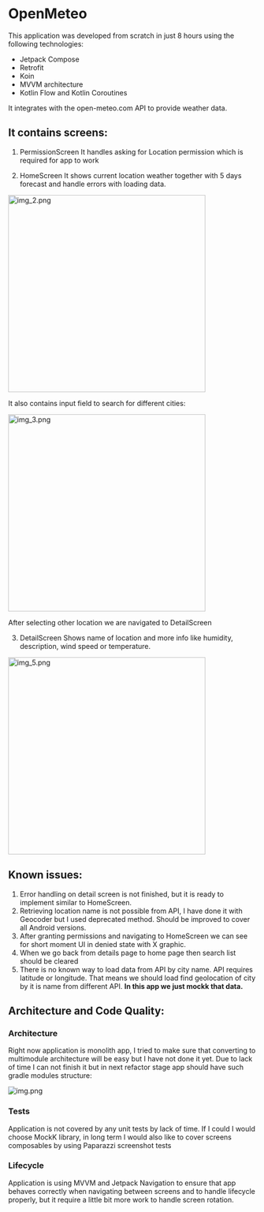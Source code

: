 # OpenMeteo


This application was developed from scratch in just 8 hours using the following technologies:

- Jetpack Compose
- Retrofit
- Koin
- MVVM architecture
- Kotlin Flow and Kotlin Coroutines 

It integrates with the open-meteo.com API to provide weather data.

## It contains screens:

1. PermissionScreen 
It handles asking for Location permission which is required for app to work 

2. HomeScreen
It shows current location weather together with 5 days forecast and handle errors with loading data.

<img src="img_2.png" alt="img_2.png" width="400"/>

It also contains input field to search for different cities:

<img src="img_3.png" alt="img_3.png" width="400"/>

After selecting other location we are navigated to DetailScreen 

3. DetailScreen
Shows name of location and more info like humidity, description, wind speed or temperature.

<img src="img_5.png" alt="img_5.png" width="400"/>


## Known issues: 
1. Error handling on detail screen is not finished, but it is ready to implement similar to HomeScreen.
2. Retrieving location name is not possible from API, I have done it with Geocoder but I used deprecated method. Should be improved to cover all Android versions.
3. After granting permissions and navigating to HomeScreen we can see for short moment UI in denied state with X graphic.
4. When we go back from details page to home page then search list should be cleared 
5. There is no known way to load data from API by city name. API requires latitude or longitude. That means we should load find geolocation of city by it is name from different API. **In this app we just mockk that data.**  

## Architecture and Code Quality:

### Architecture

Right now application is monolith app, I tried to make sure that converting to multimodule architecture will be easy but I have not done it yet. 
Due to lack of time I can not finish it but in next refactor stage app should have such gradle modules structure: 

![img.png](img.png)

### Tests 


Application is not covered by any unit tests by lack of time. If I could I would choose MockK library, in long term I would also like to cover screens composables by using Paparazzi screenshot tests  

### Lifecycle 

Application is using MVVM and Jetpack Navigation to ensure that app behaves correctly when navigating between screens and to handle lifecycle properly, but it require a little bit more work to handle screen rotation. 